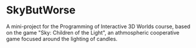 # SkyButWorse
 
A mini-project for the Programming of Interactive 3D Worlds course, based on the game "Sky: Children of the Light", an athmospheric cooperative game focused around the lighting of candles.
